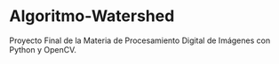 # Algoritmo-Watershed
Proyecto Final de la Materia de Procesamiento Digital de Imágenes con Python y OpenCV.
